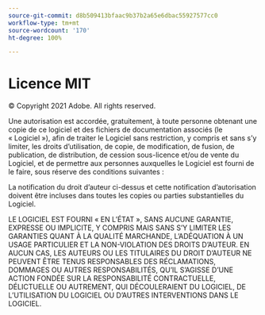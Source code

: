 ```yaml
---
source-git-commit: d8b509413bfaac9b37b2a65e6dbac55927577cc0
workflow-type: tm+mt
source-wordcount: '170'
ht-degree: 100%

---
```

# Licence MIT

© Copyright 2021 Adobe. All rights reserved.

Une autorisation est accordée, gratuitement, à toute personne obtenant une copie de ce logiciel et des fichiers de documentation associés (le « Logiciel »), afin de traiter
le Logiciel sans restriction, y compris et sans s’y limiter, les droits d’utilisation, de copie, de modification, de fusion, de publication, de distribution, de cession sous-licence et/ou de vente
du Logiciel, et de permettre aux personnes auxquelles le Logiciel est
fourni de le faire, sous réserve des conditions suivantes :

La notification du droit d’auteur ci-dessus et cette notification d’autorisation doivent être incluses dans toutes
les copies ou parties substantielles du Logiciel.

LE LOGICIEL EST FOURNI « EN L’ÉTAT », SANS AUCUNE GARANTIE, EXPRESSE OU IMPLICITE, Y COMPRIS MAIS SANS S’Y LIMITER LES GARANTIES QUANT À LA QUALITÉ MARCHANDE, L’ADÉQUATION À UN USAGE PARTICULIER ET LA NON-VIOLATION DES DROITS D’AUTEUR. EN AUCUN CAS, LES AUTEURS OU LES TITULAIRES DU DROIT D’AUTEUR NE PEUVENT ÊTRE TENUS RESPONSABLES DES RÉCLAMATIONS, DOMMAGES OU AUTRES RESPONSABILITÉS, QU’IL S’AGISSE D’UNE ACTION FONDÉE SUR LA RESPONSABILITÉ CONTRACTUELLE, DÉLICTUELLE OU AUTREMENT, QUI DÉCOULERAIENT DU LOGICIEL, DE L’UTILISATION DU LOGICIEL OU D’AUTRES INTERVENTIONS DANS LE LOGICIEL.
